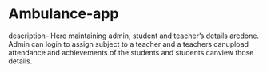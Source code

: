 # Ambulance-app
description- Here maintaining admin, student and teacher’s details aredone. Admin can login to assign subject to a teacher and a teachers canupload attendance and achievements of the students and students canview those details.
